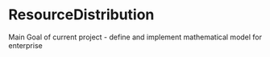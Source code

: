 # ResourceDistribution

Main Goal of current project - define and implement mathematical model for enterprise

